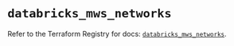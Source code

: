 # `databricks_mws_networks`

Refer to the Terraform Registry for docs: [`databricks_mws_networks`](https://registry.terraform.io/providers/databricks/databricks/1.35.0/docs/resources/mws_networks).
